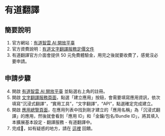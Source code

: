 # 有道翻譯

## 簡要說明

1. 官方網站：[有道智雲 AI 開放平臺](http://ai.youdao.com/)
2. 官方資費說明：[有道文字翻譯服務定價文件](https://ai.youdao.com/DOCSIRMA/html/%E8%87%AA%E7%84%B6%E8%AA%9E%E8%A8%80%E7%BF%BB%E8%AD%AF/%E4%BA%A7%E5%93%81%E5%AE%9A%E4%BB%B7/%E6%96%87%E6%9C%AC%E7%BF%BB%E8%AD%AF%E6%9C%8D%E5%8B%99/%E6%96%87%E6%9C%AC%E7%BF%BB%E8%AD%AF%E6%9C%8D%E5%8B%99-%E4%BA%A7%E5%93%81%E5%AE%9A%E4%BB%B7.html)
3. 有道翻譯官方介面會提供 50 元免費體驗金，用完之後就要收費了，感覺沒必要申請。

## 申請步驟

4. 開啟 [有道智雲 AI 開放平臺](http://ai.youdao.com) 並點選右上角的註冊。
5. 開啟 [文字翻譯服務頁面](https://ai.youdao.com/console/#/service-singleton/text-translation)，點選「建立應用」按鈕，會需要填寫應用資訊，依次填寫“沉浸式翻譯”，“實用工具”，“文字翻譯”，“API”，點選確定完成建立。
6. 開啟 [應用總覽頁面](https://ai.youdao.com/console/#/app-overview)，在應用列表中找到剛才建立的「應用名稱」為「沉浸式翻譯」的應用，然後就會看到「應用 ID」和「金鑰/包名/Bundle ID」，將其填入本擴展基本設定 - 翻譯服務 - 有道翻譯中。
7. 完成🎉，如有疑惑的地方，請在 [這裡](https://github.com/immersive-translate/immersive-translate/issues/137) 回饋。
